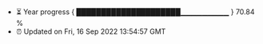 - ⏳ Year progress { █████████████████████▁▁▁▁▁▁▁▁▁ } 70.84 %
- ⏰ Updated on Fri, 16 Sep 2022 13:54:57 GMT

